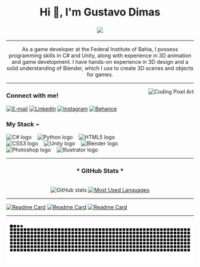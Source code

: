 #

<div align="center">
  <h1>Hi 👋, I'm Gustavo Dimas</h1>
  <h3>
    <img src="https://readme-typing-svg.herokuapp.com?color=%238A2BE2&lines=C%23+|+Unity+|+3D+|+Blender+|+Game+Development&vCenter=true&width=550&height=50&pause=2000&font_size=20">
  </h3>
</div>

---

<p align="center">
  As a game developer at the Federal Institute of Bahia, I possess programming skills in C# and Unity, along with experience in 3D animation and game development. I have hands-on experience in 3D design and a solid understanding of Blender, which I use to create 3D scenes and objects for games.
</p>

---

<img align="right" alt="Coding Pixel Art" height="150px" src="https://i.imgur.com/59OLvDk.gif" style="margin-left: 10px;">
<h3 align="left">Connect with me!</h3>

[![E-mail](https://img.shields.io/badge/-Email-000?style=for-the-badge&logo=gmail&logoColor=8A2BE2&color=000)](mailto:gustavodimas.92@gmail.com)
[![LinkedIn](https://img.shields.io/badge/-LinkedIn-000?style=for-the-badge&logo=linkedin&logoColor=8A2BE2&color=000)](https://www.linkedin.com/in/gustavo-dimas-480088263/)
[![Instagram](https://img.shields.io/badge/-Instagram-000?style=for-the-badge&logo=instagram&logoColor=8A2BE2&color=000)](https://www.instagram.com/gustadimas/)
[![Behance](https://img.shields.io/badge/-Behance-000?style=for-the-badge&logo=behance&logoColor=8A2BE2&color=000)](https://www.behance.net/gustadimas)

<h3 align="left">My Stack ~</h3>

<div align="left">
  <img src="https://cdn.jsdelivr.net/gh/devicons/devicon/icons/csharp/csharp-original.svg" height="25" alt="C# logo" />
  <img width="8" />
  <img src="https://cdn.jsdelivr.net/gh/devicons/devicon/icons/python/python-original.svg" height="25" alt="Python logo" />
  <img width="8" />
  <img src="https://cdn.jsdelivr.net/gh/devicons/devicon/icons/html5/html5-original.svg" height="25" alt="HTML5 logo" />
  <img width="8" />
  <img src="https://cdn.jsdelivr.net/gh/devicons/devicon/icons/css3/css3-original.svg" height="25" alt="CSS3 logo" />
  <img width="8" />
  <img src="https://cdn.jsdelivr.net/gh/devicons/devicon/icons/unity/unity-original.svg" height="25" alt="Unity logo" />
  <img width="8" />
  <img src="https://cdn.jsdelivr.net/gh/devicons/devicon/icons/blender/blender-original.svg" height="25" alt="Blender logo" />
  <img width="8" />
  <img src="https://upload.wikimedia.org/wikipedia/commons/a/af/Adobe_Photoshop_CC_icon.svg" alt="Photoshop logo" height="25">
  <img width="8" />
  <img src="https://www.vectorlogo.zone/logos/adobe_illustrator/adobe_illustrator-icon.svg" height="25" alt="Illustrator logo" />
  <br>
</div>

---

<div style="text-align: center;" align="center">
  <h3>* GitHub Stats *</h3>
  <br>
  <img src="https://github-readme-stats-git-masterrstaa-rickstaa.vercel.app/api?username=gustadimas&hide_title=true&show_icons=true&include_all_commits=false&count_private=true&line_height=25&hide=issues&bg_color=000&title_color=8A2BE2&text_color=FFF&border_radius=3&border_color=8A2BE2&icon_color=8A2BE2&theme=jolly" alt="GitHub stats">

  <a href="https://github.com/gustadimas/github-readme-stats">
    <img src="https://github-readme-stats-git-masterrstaa-rickstaa.vercel.app/api/top-langs/?username=gustadimas&line_height=10&card_width=290&layout=compact&hide_title=false&count_private=true&langs_count=4&show_icons=true&title_color=8A2BE2&hide=html,scss,less&bg_color=000&text_color=C9A0DC&border_radius=3&border_color=8A2BE2&count_private=true" alt="Most Used Languages">
  </a>
</div>

---

[![Readme Card](https://github-readme-stats-dk.vercel.app/api/pin/?username=gustadimas&repo=CasoMorettiGame&title_color=ffffff&text_color=ffffff&icon_color=b388eb&bg_color=0,4a148c,6a1b9a&hide_border=true)](https://github.com/gustadimas/CasoMorettiGame)
[![Readme Card](https://github-readme-stats-dk.vercel.app/api/pin/?username=gustadimas&repo=HerancaRitmicaGame&title_color=ffffff&text_color=ffffff&icon_color=9575cd&bg_color=0,4527a0,5e35b1&hide_border=true)](https://github.com/gustadimas/HerancaRitmicaGame)
[![Readme Card](https://github-readme-stats-dk.vercel.app/api/pin/?username=gustadimas&repo=SurpresaRosaGame&title_color=ffffff&text_color=ffffff&icon_color=8e24aa&bg_color=0,6a1b9a,8e24aa&hide_border=true)](https://github.com/gustadimas/SurpresaRosaGame)

---

<picture align="center">
  <source media="(prefers-color-scheme: dark)" srcset="https://raw.githubusercontent.com/gustadimas/gustadimas/output/github-contribution-grid-snake-dark.svg">
  <source media="(prefers-color-scheme: light)" srcset="https://raw.githubusercontent.com/gustadimas/gustadimas/output/github-contribution-grid-snake-dark.svg">
  <img align="center" alt="github contribution grid snake animation" src="https://raw.githubusercontent.com/gustadimas/gustadimas/output/github-contribution-grid-snake.svg">
</picture>
